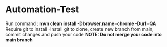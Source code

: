 # Automation-Test

Run command : **mvn clean install -Dbrowser.name=chrome -Durl=QA**
Require git to install
  -Install git to clone, create new branch from main, commit changes and push your code
**NOTE: Do not merge your code into main branch**
